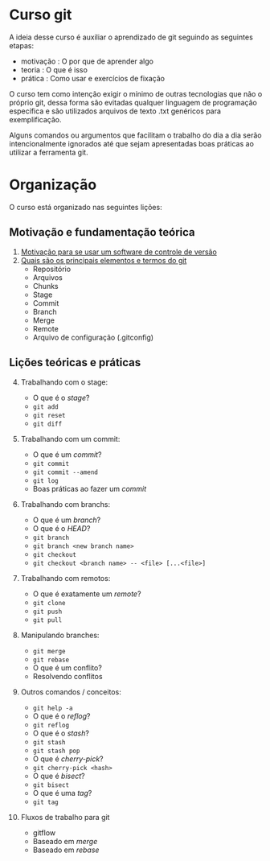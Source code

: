# Curso git

A ideia desse curso é auxiliar o aprendizado de git seguindo as seguintes etapas:
- motivação : O por que de aprender algo
- teoria    : O que é isso
- prática   : Como usar e exercícios de fixação

O curso tem como intenção exigir o mínimo de outras tecnologias que não o próprio git, dessa forma são evitadas 
qualquer linguagem de programação específica e são utilizados arquivos de texto .txt genéricos para exemplificação.

Alguns comandos ou argumentos que facilitam o trabalho do dia a dia serão intencionalmente ignorados até que
sejam apresentadas boas práticas ao utilizar a ferramenta git.

# Organização

O curso está organizado nas seguintes lições:

## Motivação e fundamentação teórica

1. [Motivação para se usar um software de controle de versão](parte-1.md)
1. [Quais são os principais elementos e termos do git](parte-2.md)
    - Repositório
    - Arquivos
    - Chunks
    - Stage
    - Commit
    - Branch
    - Merge
    - Remote
    - Arquivo de configuração (.gitconfig)
  
## Lições teóricas e práticas

4. Trabalhando com o stage:
    - O que é o *stage*?
    - `git add`
    - `git reset`
    - `git diff`
    
5. Trabalhando com um commit:
    - O que é um *commit*?
    - `git commit`
    - `git commit --amend`
    - `git log`
    - Boas práticas ao fazer um *commit*
    
6. Trabalhando com branchs:
    - O que é um *branch*?
    - O que é o *HEAD*?
    - `git branch`
    - `git branch <new branch name>`
    - `git checkout`
    - `git checkout <branch name> -- <file> [...<file>]`
    
7. Trabalhando com remotos:
    - O que é exatamente um *remote*?
    - `git clone`
    - `git push`
    - `git pull`

8. Manipulando branches:
    - `git merge`
    - `git rebase`
    - O que é um conflito?
    - Resolvendo conflitos
    
9. Outros comandos / conceitos:
    - `git help -a`
    - O que é o *reflog*?
    - `git reflog`
    - O que é o *stash*?
    - `git stash`
    - `git stash pop`
    - O que é *cherry-pick*?
    - `git cherry-pick <hash>`
    - O que é *bisect*?
    - `git bisect`
    - O que é uma *tag*?
    - `git tag`
    
10. Fluxos de trabalho para git
    - gitflow
    - Baseado em *merge*
    - Baseado em *rebase*

    

